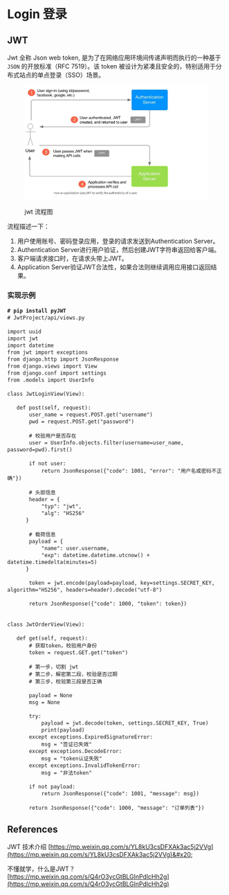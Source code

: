 # Login 登录

## JWT

Jwt 全称 Json web token, 是为了在网络应用环境间传递声明而执行的一种基于 `JSON` 的开放标准（RFC 7519）。该 token 被设计为紧凑且安全的，特别适用于分布式站点的单点登录（SSO）场景。

<figure><img src="../../.gitbook/assets/f84b0a914d9077c432db25010a3ca013.png" alt=""><figcaption><p>jwt 流程图</p></figcaption></figure>

流程描述一下：

1. 用户使用账号、密码登录应用，登录的请求发送到Authentication Server。
2. Authentication Server进行用户验证，然后创建JWT字符串返回给客户端。
3. 客户端请求接口时，在请求头带上JWT。
4. Application Server验证JWT合法性，如果合法则继续调用应用接口返回结果。

### 实现示例

<pre class="language-python"><code class="lang-python"><strong># pip install pyJWT
</strong># JwtProject/api/views.py

import uuid
import jwt
import datetime
from jwt import exceptions
from django.http import JsonResponse
from django.views import View
from django.conf import settings
from .models import UserInfo

class JwtLoginView(View):

   def post(self, request):
       user_name = request.POST.get("username")
       pwd = request.POST.get("password")

       # 校验用户是否存在
       user = UserInfo.objects.filter(username=user_name, password=pwd).first()

       if not user:
           return JsonResponse({"code": 1001, "error": "用户名或密码不正确"})

       # 头部信息
       header = {
           "typ": "jwt",
           "alg": "HS256"
      }

       # 载荷信息
       payload = {
           "name": user.username,
           "exp": datetime.datetime.utcnow() + datetime.timedelta(minutes=5)
      }

       token = jwt.encode(payload=payload, key=settings.SECRET_KEY, algorithm="HS256", headers=header).decode("utf-8")

       return JsonResponse({"code": 1000, "token": token})


class JwtOrderView(View):

   def get(self, request):
       # 获取token，校验用户身份
       token = request.GET.get("token")

       # 第一步，切割 jwt
       # 第二步，解密第二段，校验是否过期
       # 第三步，校验第三段是否正确

       payload = None
       msg = None

       try:
           payload = jwt.decode(token, settings.SECRET_KEY, True)
           print(payload)
       except exceptions.ExpiredSignatureError:
           msg = "签证已失效"
       except exceptions.DecodeError:
           msg = "token认证失败"
       except exceptions.InvalidTokenError:
           msg = "非法token"

       if not payload:
           return JsonResponse({"code": 1001, "message": msg})

       return JsonResponse({"code": 1000, "message": "订单列表"})
</code></pre>

## References

JWT 技术介绍 [https://mp.weixin.qq.com/s/YL8kU3csDFXAk3ac5j2VVg](https://mp.weixin.qq.com/s/YL8kU3csDFXAk3ac5j2VVg)&#x20;

不懂就学，什么是JWT？[https://mp.weixin.qq.com/s/Q4rO3ycGtBLGlnPdlcHh2g](https://mp.weixin.qq.com/s/Q4rO3ycGtBLGlnPdlcHh2g)

